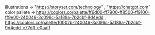 illustrations ->  "https://storyset.com/technology" , "https://chatgpt.com"
color pallete  -> https://coolors.co/palette/ff6d00-ff7900-ff8500-ff9100-ff9e00-240046-3c096c-5a189a-7b2cbf-9d4edd , https://coolors.co/palette/10002b-240046-3c096c-5a189a-7b2cbf-9d4edd-c77dff-e0aaff